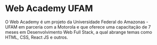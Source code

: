 # Web Academy UFAM

O Web Academy é um projeto da Universidade Federal do Amazonas - UFAM em parceria com a Motorola e que oferece uma capacitação de 7 meses em Desenvolvimento Web Full Stack, a qual abrange temas como HTML, CSS, React JS e outros.
